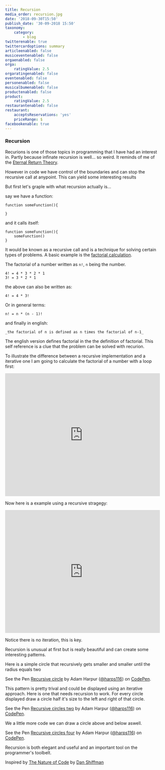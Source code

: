 ```yaml
---
title: Recursion
media_order: recursion.jpg
date: '2018-09-30T15:50'
publish_date: '30-09-2018 15:50'
taxonomy:
    category:
        - blog
twitterenable: true
twittercardoptions: summary
articleenabled: false
musiceventenabled: false
orgaenabled: false
orga:
    ratingValue: 2.5
orgaratingenabled: false
eventenabled: false
personenabled: false
musicalbumenabled: false
productenabled: false
product:
    ratingValue: 2.5
restaurantenabled: false
restaurant:
    acceptsReservations: 'yes'
    priceRange: $
facebookenable: true
---
```


### Recursion

Recurions  is one of those topics in programming that I have had an interest in. Partly because infinate recursion is well... so weird. It reminds of me of the [Eternal Return Theory](https://en.wikipedia.org/wiki/Eternal_return). 


However in code we have control of the boundaries and can stop the recursive call at anypoint. This can yield some interesting results

But first let's graple with what recursion actually is...

say we have a function:

```
function someFunction(){

}
```

and it calls itself:

```
function someFunction(){
	someFunction()
}
```

It would be known as a recursive call and is a technique for solving certain types of problems. A basic example is the [factorial calculation](https://en.wikipedia.org/wiki/Factorial).

The factorial of a number written as `n!`, `n` being the number.

```
4! = 4 * 3 * 2 * 1
3! = 3 * 2 * 1

```

the above can also be written as:

```
4! = 4 * 3!

```

Or in general terms:

```
n! = n * (n - 1)!

```

and finally in english:

```
_the factorial of n is defined as n times the factorial of n-1_

```

The english version defines factorial in the the definition of factorial. This self reference is a clue that the problem can be solved with recurion.

To illustrate the difference between a recursive implementation and a iterative one I am going to calculate the factorial of a number with a loop first:

<iframe height="400px" width="100%" src="https://repl.it/@harps116/iterative-factorial?lite=true" scrolling="no" frameborder="no" allowtransparency="true" allowfullscreen="true" sandbox="allow-forms allow-pointer-lock allow-popups allow-same-origin allow-scripts allow-modals"></iframe>

Now here is a example using a recursive stragegy:

<iframe height="400px" width="100%" src="https://repl.it/@harps116/recursive-factorial?lite=true" scrolling="no" frameborder="no" allowtransparency="true" allowfullscreen="true" sandbox="allow-forms allow-pointer-lock allow-popups allow-same-origin allow-scripts allow-modals"></iframe>

Notice there is no iteration, this is key. 

Recursion is unusual at first but is really beautiful and can create some interesting patterns.


Here is a simple circle that recursively gets smaller and smaller until the radius equals two

<p data-height="265" data-theme-id="0" data-slug-hash="aROOmX" data-default-tab="js,result" data-user="harps116" data-pen-title="Recursive circle" class="codepen">See the Pen <a href="https://codepen.io/harps116/pen/aROOmX/">Recursive circle</a> by Adam Harpur (<a href="https://codepen.io/harps116">@harps116</a>) on <a href="https://codepen.io">CodePen</a>.</p>
<script async src="https://static.codepen.io/assets/embed/ei.js"></script>

This pattern is pretty trival and could be displayed using an iterative approach. Here is one that needs recursion to work. For every circle displayed draw a circle half it's size to the left and right of that circle.

<p data-height="265" data-theme-id="0" data-slug-hash="xyGGge" data-default-tab="js,result" data-user="harps116" data-pen-title="Recursive circles two" class="codepen">See the Pen <a href="https://codepen.io/harps116/pen/xyGGge/">Recursive circles two</a> by Adam Harpur (<a href="https://codepen.io/harps116">@harps116</a>) on <a href="https://codepen.io">CodePen</a>.</p>
<script async src="https://static.codepen.io/assets/embed/ei.js"></script>

We a little more code we can draw a circle above and below aswell.

<p data-height="265" data-theme-id="0" data-slug-hash="QZbbGq" data-default-tab="js,result" data-user="harps116" data-pen-title="Recursive circles four" class="codepen">See the Pen <a href="https://codepen.io/harps116/pen/QZbbGq/">Recursive circles four</a> by Adam Harpur (<a href="https://codepen.io/harps116">@harps116</a>) on <a href="https://codepen.io">CodePen</a>.</p>
<script async src="https://static.codepen.io/assets/embed/ei.js"></script>


Recursion is both elegant and useful and an important tool on the programmer's toolbelt.

Inspired by [The Nature of Code](https://natureofcode.com/book/chapter-8-fractals/) by [Dan Shiffman](https://shiffman.net/)
